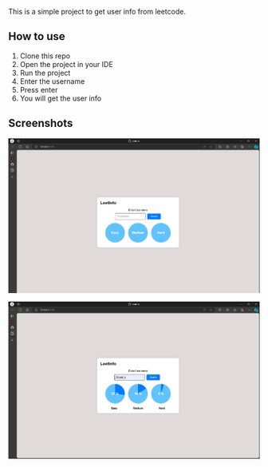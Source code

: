 This is a simple project to get user info from leetcode.

## How to use

1. Clone this repo
2. Open the project in your IDE
3. Run the project
4. Enter the username
5. Press enter
6. You will get the user info

## Screenshots

![Screenshot](image1.png)

![Screenshot](image2.png)  